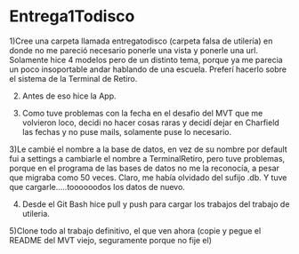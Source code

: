 # Entrega1Todisco
1)Cree una carpeta llamada entregatodisco (carpeta falsa de utilería) en donde no me pareció necesario ponerle una vista y ponerle una url. Solamente hice 4 modelos pero de un distinto tema, porque ya me parecia un poco insoportable andar hablando de una escuela. Preferí hacerlo sobre el sistema de la Terminal de Retiro.

2) Antes de eso hice la App.

3) Como tuve problemas con la fecha en el desafio del MVT que me volvieron loco, decidi no hacer cosas raras y decidí dejar en Charfield las fechas y no puse mails, solamente puse lo necesario.

3)Le cambié el nombre a la base de datos, en vez de su nombre por default fui a settings a cambiarle el nombre a TerminalRetiro, pero tuve problemas, porque en el programa de las bases de datos no me la reconocía, a pesar que migraba como 50 veces. Claro, me había
olvidado del sufijo .db. Y tuve que cargarle.....toooooodos los datos de nuevo.

4) Desde el Git Bash hice pull y push para cargar los trabajos del trabajo de utileria.

5)Clone todo al trabajo definitivo, el que ven ahora (copie y pegue el README del MVT viejo, seguramente porque no fije el)
